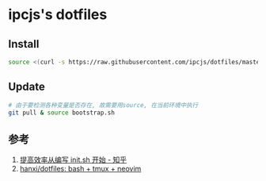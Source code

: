 # ipcjs's dotfiles

## Install

```sh
source <(curl -s https://raw.githubusercontent.com/ipcjs/dotfiles/master/bootstrap.sh)
```

## Update

```sh
# 由于要检测各种变量是否存在, 故需要用source, 在当前环境中执行
git pull & source bootstrap.sh
```

## 参考

1. [提高效率从编写 init.sh 开始 - 知乎](https://zhuanlan.zhihu.com/p/50080614)
2. [hanxi/dotfiles: bash + tmux + neovim](https://github.com/hanxi/dotfiles)